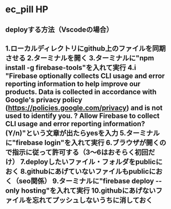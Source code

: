 # ec_pill HP

deployする方法（Vscodeの場合）
--
1.ローカルディレクトリにgithub上のファイルを同期させる
2.ターミナルを開く
3.ターミナルに"npm install -g firebase-tools"を入れて実行
4.i  "Firebase optionally collects CLI usage and error reporting information to help improve our products. Data is collected in accordance with Google's privacy policy (https://policies.google.com/privacy) and is not used to identify you.
? Allow Firebase to collect CLI usage and error reporting information? (Y/n)"という文章が出たらyesを入力
5.ターミナルに"firebase login"を入れて実行
6.ブラウザが開くので指示に従って許可する（3～6はおそらく初回だけ）
7.deployしたいファイル・フォルダをpublicにおく
8.githubにあげていないファイルもpublicにおく（seo関係）
9.ターミナルに"firebase deploy --only hosting"を入れて実行
10.githubにあげないファイルを忘れてプッシュしないうちに消しておく
--